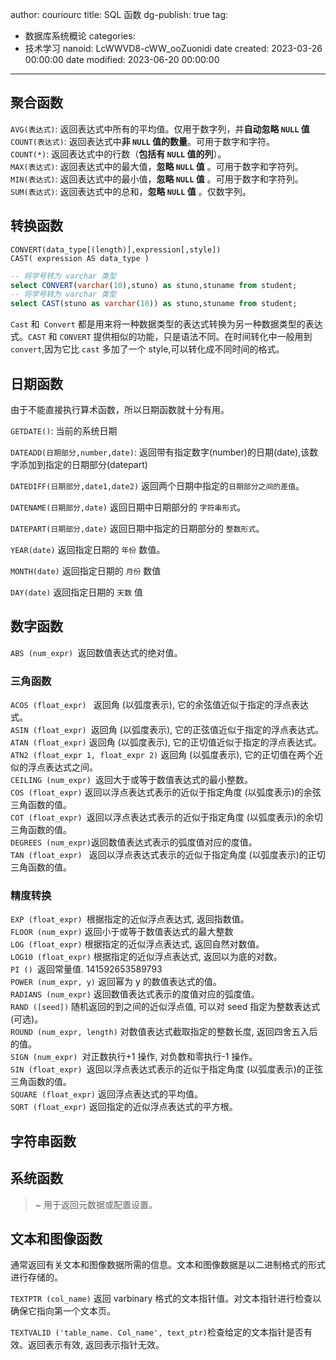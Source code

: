 author: couriourc
title: SQL 函数
dg-publish: true
tag:
  - 数据库系统概论
categories:
  - 技术学习
nanoid: LcWWVD8-cWW_ooZuonidi
date created: 2023-03-26 00:00:00
date modified: 2023-06-20 00:00:00
---

## 聚合函数

`AVG(表达式)`: 返回表达式中所有的平均值。仅用于数字列，并**自动忽略 `NULL` 值**  
`COUNT(表达式)`: 返回表达式中**非 `NULL` 值的数量**。可用于数字和字符。  
`COUNT(*)`: 返回表达式中的行数（**包括有 `NULL` 值的列**）。  
`MAX(表达式)`: 返回表达式中的最大值，**忽略 `NULL` 值** 。可用于数字和字符列。  
`MIN(表达式)`: 返回表达式中的最小值，**忽略 `NULL` 值** 。可用于数字和字符列。  
`SUM(表达式)`: 返回表达式中的总和，**忽略 `NULL` 值** 。仅数字列。

## 转换函数

`CONVERT(data_type[(length)],expression[,style])`  
`CAST( expression AS data_type )`  

```sql
-- 将学号转为 varchar 类型
select CONVERT(varchar(10),stuno) as stuno,stuname from student;
-- 将学号转为 varchar 类型
select CAST(stuno as varchar(10)) as stuno,stuname from student;
```

`Cast` 和` Convert` 都是用来将一种数据类型的表达式转换为另一种数据类型的表达式。`CAST` 和 `CONVERT` 提供相似的功能，只是语法不同。在时间转化中一般用到 `convert`,因为它比 `cast` 多加了一个 style,可以转化成不同时间的格式。

## 日期函数

由于不能直接执行算术函数，所以日期函数就十分有用。

`GETDATE()`: 当前的系统日期

`DATEADD(日期部分,number,date)`: 返回带有指定数字(number)的日期(date),该数字添加到指定的日期部分(datepart)

`DATEDIFF(日期部分,date1,date2)` 返回两个日期中指定的`日期部分之间的差值`。

`DATENAME(日期部分,date)` 返回日期中日期部分的 `字符串形式`。

`DATEPART(日期部分,date)` 返回日期中指定的日期部分的 `整数形式`。  

`YEAR(date)` 返回指定日期的 `年份` 数值。  

`MONTH(date)` 返回指定日期的 `月份` 数值

`DAY(date)` 返回指定日期的 `天数` 值

## 数字函数  

`ABS (num_expr) `返回数值表达式的绝对值。

### 三角函数

`ACOS (float_expr) ` 返回角 (以弧度表示), 它的余弦值近似于指定的浮点表达式。  
`ASIN (float_expr) `返回角 (以弧度表示), 它的正弦值近似于指定的浮点表达式。  
`ATAN (float_expr)` 返回角 (以弧度表示), 它的正切值近似于指定的浮点表达式。  
`ATN2 (float_expr 1, float_expr 2)` 返回角 (以弧度表示), 它的正切值在两个近似的浮点表达式之间。  
`CEILING (num_expr) `返回大于或等于数值表达式的最小整数。  
`COS (float_expr)` 返回以浮点表达式表示的近似于指定角度 (以弧度表示)的余弦三角函数的值。  
`COT (float_expr) `返回以浮点表达式表示的近似于指定角度 (以弧度表示)的余切三角函数的值。  
`DEGREES (num_expr)`返回数值表达式表示的弧度值对应的度值。  
`TAN (float_expr) ` 返回以浮点表达式表示的近似于指定角度 (以弧度表示)的正切三角函数的值。

### 精度转换

`EXP (float_expr) `根据指定的近似浮点表达式, 返回指数值。  
`FLOOR (num_expr)` 返回小于或等于数值表达式的最大整数  
`LOG (float_expr)` 根据指定的近似浮点表达式, 返回自然对数值。  
`LOG10 (float_expr)` 根据指定的近似浮点表达式, 返回以为底的对数。  
`PI () `返回常量值. 141592653589793  
`POWER (num_expr, y)` 返回幂为 y 的数值表达式的值。  
`RADIANS (num_expr)` 返回数值表达式表示的度值对应的弧度值。  
`RAND ([seed])` 随机返回的到之间的近似浮点值, 可以对 seed 指定为整数表达式 (可选)。  
`ROUND (num_expr, length)` 对数值表达式截取指定的整数长度, 返回四舍五入后的值。  
`SIGN (num_expr) `对正数执行+1 操作, 对负数和零执行-1 操作。  
`SIN (float_expr) `返回以浮点表达式表示的近似于指定角度 (以弧度表示)的正弦三角函数的值。  
`SQUARE (float_expr)` 返回浮点表达式的平均值。  
`SQRT (float_expr)` 返回指定的近似浮点表达式的平方根。

## 字符串函数

## 系统函数

> ~ 用于返回元数据或配置设置。

## 文本和图像函数

通常返回有关文本和图像数据所需的信息。文本和图像数据是以二进制格式的形式进行存储的。

`TEXTPTR (col_name)` 返回 varbinary 格式的文本指针值。对文本指针进行检查以确保它指向第一个文本页。

`TEXTVALID ('table_name. Col_name', text_ptr)`检查给定的文本指针是否有效。返回表示有效, 返回表示指针无效。  
